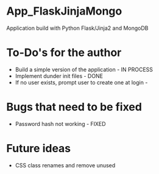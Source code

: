 # App_FlaskJinjaMongo
Application build with Python Flask/Jinja2 and MongoDB

# To-Do's for the author
- Build a simple version of the application - IN PROCESS
- Implement dunder init files - DONE
- If no user exists, prompt user to create one at login - 

# Bugs that need to be fixed
- Password hash not working - FIXED

# Future ideas
- CSS class renames and remove unused